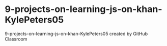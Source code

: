 # 9-projects-on-learning-js-on-khan-KylePeters05
9-projects-on-learning-js-on-khan-KylePeters05 created by GitHub Classroom

